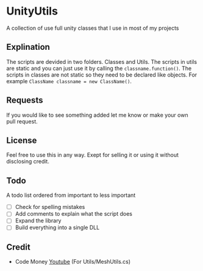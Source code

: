 # UnityUtils

A collection of use full unity classes that I use in most of my projects

## Explination

The scripts are devided in two folders. Classes and Utils. The scripts in utils are static and you can just use it by calling the `classname.function()`. The scripts in classes are not static so they need to be declared like objects. For example `ClassName classname = new ClassName()`.

## Requests

If you would like to see something added let me know or make your own pull request.

## License

Feel free to use this in any way. Exept for selling it or using it without disclosing credit.

## Todo

A todo list ordered from important to less important
- [ ] Check for spelling mistakes 
- [ ] Add comments to explain what the script does
- [ ] Expand the library
- [ ] Build everything into a single DLL

## Credit

- Code Money [Youtube](https://www.youtube.com/channel/UCFK6NCbuCIVzA6Yj1G_ZqCg) (For Utils/MeshUtils.cs)
